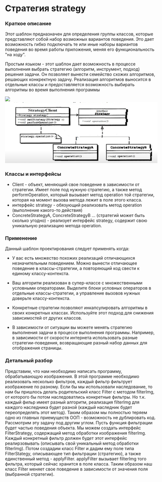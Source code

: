# Стратегия strategy
### Краткое описание
Этот шаблон предназначен для определения группы классов, которые представляют собой набор возможных вариантов поведения. Это дает возможность гибко подключать те или
иные наборы вариантов поведения во время работы приложения, меняя его функциональность "на ходу".

Простым языком - этот шаблон дает возможность в процессе выполнения выбрать стратегию (алгоритм, инструмент, подход) решения задачи. Он позволяет вынести семейство схожих алгоритмов, решающих конкректную задачу. Реализация алгоритмов выносится в отдельные классы и предоставляется возможность выбирать алгоритмы во время выполнения программы

![](https://habrastorage.org/r/w780/getpro/habr/post_images/8d8/303/cdb/8d8303cdbc70de33f376454c2eb6934a.jpg)
![](https://github.com/mperestoronin/JavaPatterns/blob/main/photos/strategy1.png)

### Классы и интерфейсы
- Client - объект, меняющий свое поведение в зависимости от стратегии. Имеет поле под нужную стратегию, а также метод performOperation, который вызывает метод operation той стратегии, которая на момент вызова метода лежит в поле этого класса.
- интерфейс strategy - обязующий реализовать метод operation (выполнение какого-то действия)
- ConcreteStrategyA, ConcreteStrategyB ... (стратегий может быть сколько угодно) - реализует интерфейс strategy, содержит свою уникальную реализацию метода operation.

### Применение 
Данный шаблон проектирования следует применять когда:
- У вас есть множество похожих реализаций отличающихся незначительным поведением. Можно вынести отличающее поведение в классы-стратегии, а повторяющий код свести к единому классу-контекста. 

- Ваш алгоритм реализован в супер-классе с множественными условными операторами. Выделите блоки условных операторов в отдельные классы-стратегии, а управление вызовов нужных доверьте классу-контекста. 

- Конкретные стратегии позволяют инкапсулировать алгоритмы в своих конкретных классах. Используйте этот подход для снижения зависимостей от других классов. 

- В зависимости от ситуации вы можете менять стратегию выполнения задачи в процессе выполнения программы. Например, в зависимости от скорости интернета использовать разные стратегии-поведения, возвращающие разный набор данных для отображения страницы.

### Детальный разбор
Представим, что нам необходимо написать программу, обрабатывающую изображения. В этой программе необходимо реализовать несколько фильтров, каждый фильтр фильтрует изображение по разному. Если бы мы использовали наследование, то нам бы пришлось делать родительский класс Filter с методом filterImg, от которого бы потом наследоватлись конкретные фильтры. Но т.к. каждый фильр имеет разный алгоритм, реализация filterImg для каждого наследника будет разной (каждый наследник будет переопределять этот метод). Таким образом мы полностью теряем одно из главных приемуществ ООП - возможность не дублировать код. Рассмотрим эту задачу под другим углом. Пусть функция фильтрации будет частью поведения объекта. Мы можем создать интерфейс FilterStrategy, содержащий метод обработки изображения filterImg. Каждый конкретный фильтр должен будет этот интерфейс реалирзовывать (описывать свой уникальный метод обработки filterImg). Потом создадим класс Filter и дадим ему поле типа FilterStategy, описывающее тип фильтрации (стратегию), а также единственный метод - applyFilter. applyFilter вызывает filterImg того фильтра, который сейчас хранится в поле класса. Таким образом наш класс Filter  меняет свое поведение в зависимости от значения поля (выбранной стратегии).
